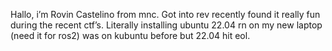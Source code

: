 Hallo, i’m Rovin Castelino from mnc. Got into rev recently found it really fun during the recent ctf’s. Literally installing ubuntu 22.04 rn on my new laptop (need it for ros2) was on kubuntu before but 22.04 hit eol.